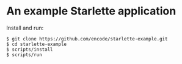 # An example Starlette application

Install and run:

```shell
$ git clone https://github.com/encode/starlette-example.git
$ cd starlette-example
$ scripts/install
$ scripts/run
```
